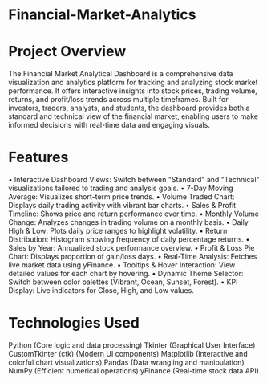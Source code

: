 # Financial-Market-Analytics
# Project Overview

The Financial Market Analytical Dashboard is a comprehensive data visualization and analytics platform for tracking and analyzing stock market performance. It offers interactive insights into stock prices, trading volume, returns, and profit/loss trends across multiple timeframes. Built for investors, traders, analysts, and students, the dashboard provides both a standard and technical view of the financial market, enabling users to make informed decisions with real-time data and engaging visuals.

# Features

•	Interactive Dashboard Views: Switch between "Standard" and "Technical" visualizations tailored to trading and analysis goals.
•	7-Day Moving Average: Visualizes short-term price trends.
•	Volume Traded Chart: Displays daily trading activity with vibrant bar charts.
•	Sales & Profit Timeline: Shows price and return performance over time.
•	Monthly Volume Change: Analyzes changes in trading volume on a monthly basis.
•	Daily High & Low: Plots daily price ranges to highlight volatility.
•	Return Distribution: Histogram showing frequency of daily percentage returns.
•	Sales by Year: Annualized stock performance overview.
•	Profit & Loss Pie Chart: Displays proportion of gain/loss days.
•	Real-Time Analysis: Fetches live market data using yFinance.
•	Tooltips & Hover Interaction: View detailed values for each chart by hovering.
•	Dynamic Theme Selector: Switch between color palettes (Vibrant, Ocean, Sunset, Forest).
•	KPI Display: Live indicators for Close, High, and Low values.

# Technologies Used

  Python (Core logic and data processing)
  Tkinter (Graphical User Interface)
  CustomTkinter (ctk) (Modern UI components)
  Matplotlib (Interactive and colorful chart visualizations)
  Pandas (Data wrangling and manipulation)
  NumPy (Efficient numerical operations)
  yFinance (Real-time stock data API)
